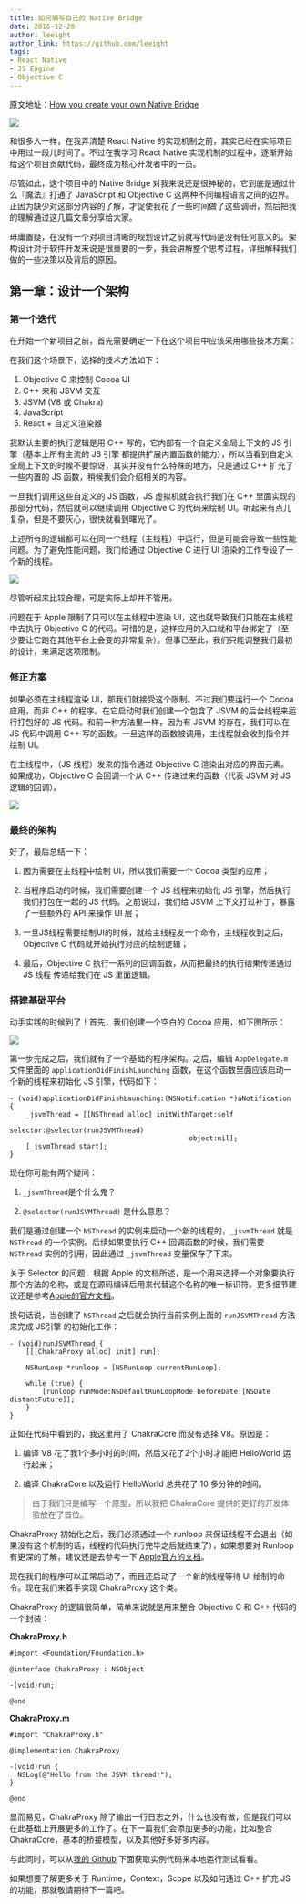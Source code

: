 ```yaml
---
title: 如何编写自己的 Native Bridge
date: 2016-12-26
author: leeight
author_link: https://github.com/leeight
tags:
- React Native
- JS Engine
- Objective C
---
```


原文地址：[How you create your own Native Bridge](https://medium.com/@kureevalexey/how-to-create-you-own-native-bridge-93a8d4a40bd2#.fnruczgl6)

![](/blog/how-to-create-you-own-native-bridge/1.png)

和很多人一样，在我弄清楚 React Native 的实现机制之前，其实已经在实际项目中用过一段儿时间了。不过在我学习 React Native 实现机制的过程中，逐渐开始给这个项目贡献代码，最终成为核心开发者中的一员。

尽管如此，这个项目中的 Native Bridge 对我来说还是很神秘的，它到底是通过什么『魔法』打通了 JavaScript 和 Objective C 这两种不同编程语言之间的边界。正因为缺少对这部分内容的了解，才促使我花了一些时间做了这些调研，然后把我的理解通过这几篇文章分享给大家。

毋庸置疑，在没有一个对项目清晰的规划设计之前就写代码是没有任何意义的。架构设计对于软件开发来说是很重要的一步，我会讲解整个思考过程，详细解释我们做的一些决策以及背后的原因。

<!-- more -->

## 第一章：设计一个架构

### 第一个迭代

在开始一个新项目之前，首先需要确定一下在这个项目中应该采用哪些技术方案：

在我们这个场景下，选择的技术方法如下：

1. Objective C 来控制 Cocoa UI
2. C++ 来和 JSVM 交互
3. JSVM (V8 或 Chakra)
4. JavaScript
5. React + 自定义渲染器

我默认主要的执行逻辑是用 C++ 写的，它内部有一个自定义全局上下文的 JS 引擎（基本上所有主流的 JS 引擎 都提供扩展内置函数的能力），所以当看到自定义全局上下文的时候不要惊讶，其实并没有什么特殊的地方，只是通过 C++ 扩充了一些内置的 JS 函数，稍候我们会介绍相关的内容。

一旦我们调用这些自定义的 JS 函数，JS 虚拟机就会执行我们在 C++ 里面实现的那部分代码，然后就可以继续调用 Objective C 的代码来绘制 UI。听起来有点儿复杂，但是不要灰心，很快就看到曙光了。

上述所有的逻辑都可以在同一个线程（主线程）中运行，但是可能会导致一些性能问题。为了避免性能问题，我门给通过 Objective C 进行 UI 渲染的工作专设了一个新的线程。

![](/blog/how-to-create-you-own-native-bridge/2.png)

尽管听起来比较合理，可是实际上却并不管用。

问题在于 Apple 限制了只可以在主线程中渲染 UI，这也就导致我们只能在主线程中去执行 Objective C 的代码。可惜的是，这样应用的入口就和平台绑定了（至少要让它跑在其他平台上会变的非常复杂）。但事已至此，我们只能调整我们最初的设计，来满足这项限制。

### 修正方案

如果必须在主线程渲染 UI，那我们就接受这个限制。不过我们要运行一个 Cocoa 应用，而非 C++ 的程序。在它启动时我们创建一个包含了 JSVM 的后台线程来运行打包好的 JS 代码。和前一种方法里一样，因为有 JSVM 的存在，我们可以在 JS 代码中调用 C++ 写的函数。一旦这样的函数被调用，主线程就会收到指令并绘制 UI。

在主线程中，（JS 线程）发来的指令通过 Objective C 渲染出对应的界面元素。如果成功，Objective C 会回调一个从 C++ 传递过来的函数（代表 JSVM 对 JS 逻辑的回调）。

![](/blog/how-to-create-you-own-native-bridge/3.png)

### 最终的架构

好了，最后总结一下：

1. 因为需要在主线程中绘制 UI，所以我们需要一个 Cocoa 类型的应用；

2. 当程序启动的时候，我们需要创建一个 JS 线程来初始化 JS 引擎，然后执行我们打包在一起的 JS 代码。之前说过，我们给 JSVM 上下文打过补丁，暴露了一些额外的 API 来操作 UI 层；

3. 一旦JS线程需要绘制UI的时候，就给主线程发一个命令，主线程收到之后，Objective C 代码就开始执行对应的绘制逻辑；

4. 最后，Objective C 执行一系列的回调函数，从而把最终的执行结果传递通过 JS 线程 传递给我们在 JS 里面逻辑。

### 搭建基础平台

动手实践的时候到了！首先，我们创建一个空白的 Cocoa 应用，如下图所示：

![](/blog/how-to-create-you-own-native-bridge/4.png)

第一步完成之后，我们就有了一个基础的程序架构。之后，编辑 `AppDelegate.m` 文件里面的 `applicationDidFinishLaunching` 函数，在这个函数里面应该启动一个新的线程来初始化 JS 引擎，代码如下：

```
- (void)applicationDidFinishLaunching:(NSNotification *)aNotification {
    _jsvmThread = [[NSThread alloc] initWithTarget:self
                                          selector:@selector(runJSVMThread)
                                            object:nil];
    [_jsvmThread start];
}
```

现在你可能有两个疑问：

1. `_jsvmThread`是个什么鬼？

2. `@selector(runJSVMThread)` 是什么意思？

我们是通过创建一个 `NSThread` 的实例来启动一个新的线程的，`_jsvmThread` 就是 `NSThread` 的一个实例。后续如果要执行 C++ 回调函数的时候，我们需要 `NSThread` 实例的引用，因此通过 `_jsvmThread` 变量保存了下来。

关于 Selector 的问题，根据 Apple 的文档所述，是一个用来选择一个对象要执行那个方法的名称，或是在源码编译后用来代替这个名称的唯一标识符。更多细节建议还是参考[Apple的官方文档](https://developer.apple.com/library/content/documentation/General/Conceptual/DevPedia-CocoaCore/Selector.html)。

换句话说，当创建了 `NSThread` 之后就会执行当前实例上面的 `runJSVMThread` 方法来完成 JS引擎 的初始化工作：

```
- (void)runJSVMThread {
    [[[ChakraProxy alloc] init] run];
    
    NSRunLoop *runloop = [NSRunLoop currentRunLoop];
    
    while (true) {
        [runloop runMode:NSDefaultRunLoopMode beforeDate:[NSDate distantFuture]];
    }
}
```

正如在代码中看到的，我这里用了 ChakraCore 而没有选择 V8。原因是：

1. 编译 V8 花了我1个多小时的时间，然后又花了2个小时才能把 HelloWorld 运行起来；

2. 编译 ChakraCore 以及运行 HelloWorld 总共花了 10 多分钟的时间。

> 由于我们只是编写一个原型，所以我把 ChakraCore 提供的更好的开发体验放在了首位。

ChakraProxy 初始化之后，我们必须通过一个 runloop 来保证线程不会退出（如果没有这个机制的话，线程的代码执行完毕之后就结束了），如果想要对 Runloop 有更深的了解，建议还是去参考一下 [Apple官方的文档](https://developer.apple.com/library/content/documentation/Cocoa/Conceptual/Multithreading/RunLoopManagement/RunLoopManagement.html)。

现在我们的程序可以正常启动了，而且还启动了一个新的线程等待 UI 绘制的命令。现在我们来着手实现 ChakraProxy 这个类。

ChakraProxy 的逻辑很简单，简单来说就是用来整合 Objective C 和 C++ 代码的一个封装：

**ChakraProxy.h**

```
#import <Foundation/Foundation.h>

@interface ChakraProxy : NSObject

-(void)run;

@end
```

**ChakraProxy.m**

```
#import "ChakraProxy.h"

@implementation ChakraProxy

-(void)run {
  NSLog(@"Hello from the JSVM thread!");
}

@end
```

显而易见，ChakraProxy 除了输出一行日志之外，什么也没有做，但是我们可以在此基础上开展更多的工作了。在下一篇我们会添加更多的功能，比如整合 ChakraCore，基本的桥接模型，以及其他好多好多内容。

与此同时，可以从[我的 Github](http://github.com/Kureev/ExampleBridge) 下面获取实例代码来本地运行测试看看。

如果想要了解更多关于 Runtime，Context，Scope 以及如何通过 C++ 扩充 JS 的功能，那就敬请期待下一篇吧。
